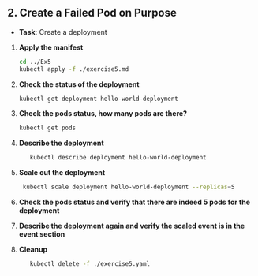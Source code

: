 ## 2. **Create a Failed Pod on Purpose**

- **Task**: Create a deployment 

1. **Apply the manifest**
   ```bash
   cd ../Ex5
   kubectl apply -f ./exercise5.md
   ```
2. **Check the status of the deployment**
   ```bash
   kubectl get deployment hello-world-deployment
   ```

3. **Check the pods status, how many pods are there?**
   ```bash
   kubectl get pods 
   ```
4. **Describe the deployment**
   ```bash
      kubectl describe deployment hello-world-deployment
   ```
5. **Scale out the deployment**
   ```bash
    kubectl scale deployment hello-world-deployment --replicas=5
   ```
6. **Check the pods status and verify that there are indeed 5 pods for the deployment**
7. **Describe the deployment again and verify the scaled event is in the event section**
7. **Cleanup**
   ```bash
      kubectl delete -f ./exercise5.yaml
   ```